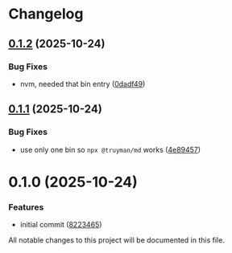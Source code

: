 # Changelog

## [0.1.2](https://github.com/bentruyman/md/compare/0.1.1...0.1.2) (2025-10-24)

### Bug Fixes

- nvm, needed that bin entry
  ([0dadf49](https://github.com/bentruyman/md/commit/0dadf49915c74c7ddb29ecef3a8df7bfe682331b))

## [0.1.1](https://github.com/bentruyman/md/compare/0.1.0...0.1.1) (2025-10-24)

### Bug Fixes

- use only one bin so `npx @truyman/md` works
  ([4e89457](https://github.com/bentruyman/md/commit/4e8945771e57987b58e950755e935f6d2c55b530))

# 0.1.0 (2025-10-24)

### Features

- initial commit
  ([8223465](https://github.com/bentruyman/md/commit/8223465581e044d4e693654a518910e54b1409dc))

All notable changes to this project will be documented in this file.
